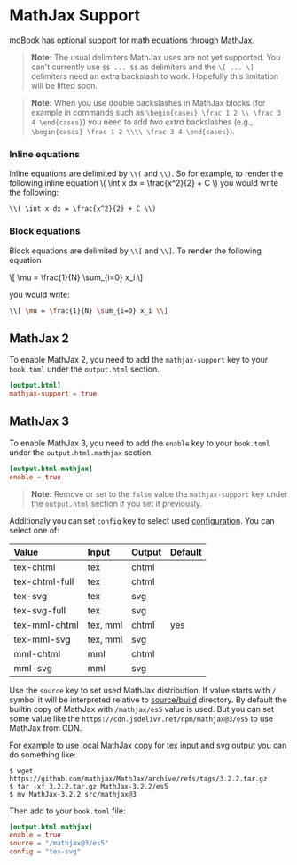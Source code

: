 # MathJax Support

mdBook has optional support for math equations through
[MathJax](https://www.mathjax.org/).

>**Note:** The usual delimiters MathJax uses are not yet supported. You can't
currently use `$$ ... $$` as delimiters and the `\[ ... \]` delimiters need an
extra backslash to work. Hopefully this limitation will be lifted soon.

>**Note:** When you use double backslashes in MathJax blocks (for example in
> commands such as `\begin{cases} \frac 1 2 \\ \frac 3 4 \end{cases}`) you need
> to add _two extra_ backslashes (e.g., `\begin{cases} \frac 1 2 \\\\ \frac 3 4
> \end{cases}`).


### Inline equations
Inline equations are delimited by `\\(` and `\\)`. So for example, to render the
following inline equation \\( \int x dx = \frac{x^2}{2} + C \\) you would write
the following:
```
\\( \int x dx = \frac{x^2}{2} + C \\)
```

### Block equations
Block equations are delimited by `\\[` and `\\]`. To render the following
equation

\\[ \mu = \frac{1}{N} \sum_{i=0} x_i \\]


you would write:

```bash
\\[ \mu = \frac{1}{N} \sum_{i=0} x_i \\]
```

## MathJax 2

To enable MathJax 2, you need to add the `mathjax-support` key to your `book.toml`
under the `output.html` section.

```toml
[output.html]
mathjax-support = true
```

## MathJax 3

To enable MathJax 3, you need to add the `enable` key to your `book.toml`
under the `output.html.mathjax` section.

```toml
[output.html.mathjax]
enable = true
```
>**Note:** Remove or set to the `false` value the `mathjax-support` key
> under the `output.html` section if you set it previously.

Additionaly you can set `config` key to select used [configuration][comb-comp].
You can select one of:

| Value | Input | Output | Default
| :-- | :-- | :-- | :--
| tex-chtml | tex | chtml |
| tex-chtml-full | tex | chtml |
| tex-svg | tex | svg |
| tex-svg-full | tex | svg |
| tex-mml-chtml | tex, mml | chtml | yes
| tex-mml-svg | tex, mml | svg |
| mml-chtml | mml | chtml |
| mml-svg | mml | svg |

Use the `source` key to set used MathJax distribution.
If value starts with `/` symbol it will be interpreted relative
to [source/build](configuration/general.md) directory.
By default the builtin copy of MathJax with `/mathjax/es5` value is used.
But you can set some value like the `https://cdn.jsdelivr.net/npm/mathjax@3/es5`
to use MathJax from CDN.

For example to use local MathJax copy for tex input and svg output you can
do something like:

```console
$ wget https://github.com/mathjax/MathJax/archive/refs/tags/3.2.2.tar.gz
$ tar -xf 3.2.2.tar.gz MathJax-3.2.2/es5
$ mv MathJax-3.2.2 src/mathjax@3
```

Then add to your `book.toml` file:

```toml
[output.html.mathjax]
enable = true
source = "/mathjax@3/es5"
config = "tex-svg"
```

[comb-comp]: https://docs.mathjax.org/en/v3.2-latest/web/components/combined.html
